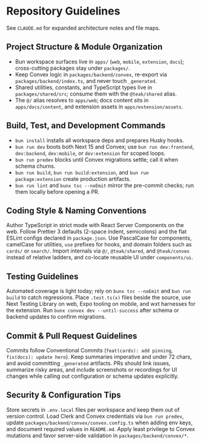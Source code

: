 # Repository Guidelines

See `CLAUDE.md` for expanded architecture notes and file maps.

## Project Structure & Module Organization
- Bun workspace surfaces live in `apps/` (`web`, `mobile`, `extension`, `docs`); cross-cutting packages stay under `packages/`.
- Keep Convex logic in `packages/backend/convex`, re-export via `packages/backend/index.ts`, and never touch `_generated`.
- Shared utilities, constants, and TypeScript types live in `packages/shared/src`; consume them with the `@teak/shared` alias.
- The `@/` alias resolves to `apps/web`; docs content sits in `apps/docs/content`, and extension assets in `apps/extension/assets`.

## Build, Test, and Development Commands
- `bun install` installs all workspace deps and prepares Husky hooks.
- `bun run dev` boots both Next 15 and Convex; use `bun run dev:frontend`, `dev:backend`, `dev:mobile`, or `dev:extension` for scoped loops.
- `bun run predev` blocks until Convex migrations settle; call it when schema churns.
- `bun run build`, `bun run build:extension`, and `bun run package:extension` create production artifacts.
- `bun run lint` and `bunx tsc --noEmit` mirror the pre-commit checks; run them locally before opening a PR.

## Coding Style & Naming Conventions
Author TypeScript in strict mode with React Server Components on the web. Follow Prettier 3 defaults (2-space indent, semicolons) and the flat ESLint configs declared in `package.json`. Use PascalCase for components, camelCase for utilities, `use` prefixes for hooks, and domain folders such as `cards/` or `search/`. Import internals via `@/`, `@teak/shared`, and `@teak/convex` instead of relative ladders, and co-locate reusable UI under `components/ui`.

## Testing Guidelines
Automated coverage is light today; rely on `bunx tsc --noEmit` and `bun run build` to catch regressions. Place `.test.ts(x)` files beside the source, use Next Testing Library on web, Expo tooling on mobile, and wxt harnesses for the extension. Run `bunx convex dev --until-success` after schema or backend updates to confirm migrations.

## Commit & Pull Request Guidelines
Commits follow Conventional Commits (`feat(cards): add pinning`, `fix(docs): update hero`). Keep summaries imperative and under 72 chars, and avoid committing `_generated` artifacts. PRs should link issues, summarize risky areas, and include screenshots or recordings for UI changes while calling out configuration or schema updates explicitly.

## Security & Configuration Tips
Store secrets in `.env.local` files per workspace and keep them out of version control. Load Clerk and Convex credentials via `bun run predev`, update `packages/backend/convex/convex.config.ts` when adding env keys, and document required values in `README.md`. Apply least privilege to Convex mutations and favor server-side validation in `packages/backend/convex/*`.
